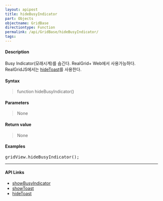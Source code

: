 ```yaml
---
layout: apipost
title: hideBusyIndicator
part: Objects
objectname: GridBase
directiontype: Function
permalink: /api/GridBase/hideBusyIndicator/
tags:
---
```



#### Description

 Busy Indicator(모래시계)를 숨긴다. RealGrid+ Web에서 사용가능하다.  
 RealGridJS에서는 [hideToast](/api/GridBase/hideToast)를 사용한다.

#### Syntax

> function hideBusyIndicator()

#### Parameters

> None

#### Return value

> None

#### Examples 

<pre class="prettyprint">
gridView.hideBusyIndicator();
</pre>

---

#### API Links

* [showBusyIndicator](/api/GridBase/showBusyIndicator)
* [showToast](/api/GridBase/showToast)
* [hideToast](/api/GridBase/hideToast)